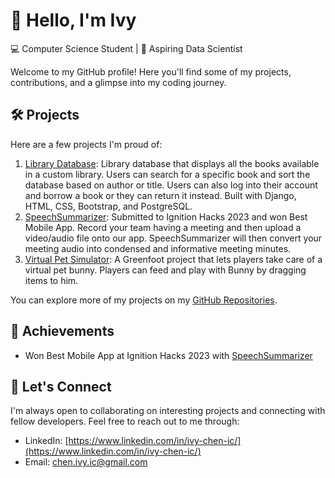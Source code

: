  # 👋 Hello, I'm Ivy

💻 Computer Science Student | 🚀 Aspiring Data Scientist

Welcome to my GitHub profile! Here you'll find some of my projects, contributions, and a glimpse into my coding journey.

## 🛠️ Projects

Here are a few projects I'm proud of:

1. [Library Database](https://github.com/eveev26/Library-Database): Library database that displays all the books available in a custom library. Users can search for a specific book and sort the database based on author or title. Users can also log into their account and borrow a book or they can return it instead. Built with Django, HTML, CSS, Bootstrap, and PostgreSQL.
2. [SpeechSummarizer](https://github.com/eveev26/SpeechSummarizer): Submitted to Ignition Hacks 2023 and won Best Mobile App. Record your team having a meeting and then upload a video/audio file onto our app. SpeechSummarizer will then convert your meeting audio into condensed and informative meeting minutes. 
3. [Virtual Pet Simulator](https://github.com/eveev26/Virtual-Pet-Simulator): A Greenfoot project that lets players take care of a virtual pet bunny. Players can feed and play with Bunny by dragging items to him. 

You can explore more of my projects on my [GitHub Repositories](https://github.com/eveev26?tab=repositories).

## 🌟 Achievements

- Won Best Mobile App at Ignition Hacks 2023 with [SpeechSummarizer](https://github.com/eveev26/SpeechSummarizer)

## 💬 Let's Connect

I'm always open to collaborating on interesting projects and connecting with fellow developers. Feel free to reach out to me through:

- LinkedIn: [https://www.linkedin.com/in/ivy-chen-ic/](https://www.linkedin.com/in/ivy-chen-ic/)
- Email: [chen.ivy.ic@gmail.com](chen.ivy.ic@gmail.com)
